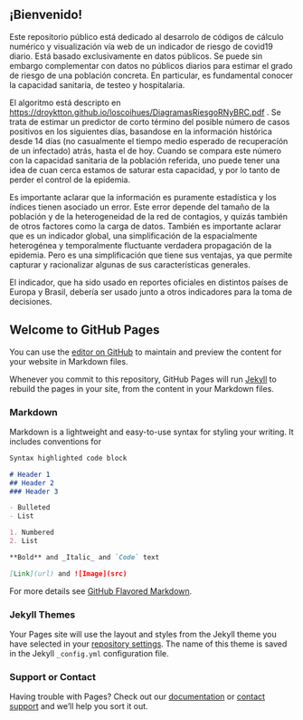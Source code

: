 ## ¡Bienvenido!

Este repositorio público está dedicado al desarrolo de códigos de cálculo numérico y visualización vía web de un indicador de riesgo de covid19 diario. Está basado exclusivamente en datos públicos. Se puede sin embargo complementar con datos no públicos diarios para estimar el grado de riesgo de una población concreta. En particular, es fundamental conocer la capacidad sanitaria, de testeo y hospitalaria.  

El algoritmo está descripto en https://droyktton.github.io/loscoihues/DiagramasRiesgoRNyBRC.pdf .
Se trata de estimar un predictor de corto término del posible número de casos positivos en los siguientes días, basandose en la información histórica desde 14 días (no casualmente el tiempo medio esperado de recuperacíón de un infectado) atrás, hasta el de hoy. Cuando se compara este número con la capacidad sanitaria de la población referida, uno puede tener una idea de cuan cerca estamos de saturar esta capacidad, y por lo tanto de perder el control de la epidemia.

Es importante aclarar que la información es puramente estadística y los índices tienen asociado un error. Este error depende del tamaño de la población y de la heterogeneidad de la red de contagios, y quizás también de otros factores como la carga de datos. También es importante aclarar que es un indicador global, una simplificación de la espacialmente heterogénea y temporalmente fluctuante verdadera propagación de la epidemia. Pero es una simplificación que tiene sus ventajas, ya que permite capturar y racionalizar algunas de sus características generales.

El indicador, que ha sido usado en reportes oficiales en distintos países de Europa y Brasil, debería ser usado junto a otros indicadores para la toma de decisiones.





## Welcome to GitHub Pages

You can use the [editor on GitHub](https://github.com/droyktton/loscoihues/edit/master/README.md) to maintain and preview the content for your website in Markdown files.

Whenever you commit to this repository, GitHub Pages will run [Jekyll](https://jekyllrb.com/) to rebuild the pages in your site, from the content in your Markdown files.

### Markdown

Markdown is a lightweight and easy-to-use syntax for styling your writing. It includes conventions for

```markdown
Syntax highlighted code block

# Header 1
## Header 2
### Header 3

- Bulleted
- List

1. Numbered
2. List

**Bold** and _Italic_ and `Code` text

[Link](url) and ![Image](src)
```

For more details see [GitHub Flavored Markdown](https://guides.github.com/features/mastering-markdown/).

### Jekyll Themes

Your Pages site will use the layout and styles from the Jekyll theme you have selected in your [repository settings](https://github.com/droyktton/loscoihues/settings). The name of this theme is saved in the Jekyll `_config.yml` configuration file.

### Support or Contact

Having trouble with Pages? Check out our [documentation](https://help.github.com/categories/github-pages-basics/) or [contact support](https://github.com/contact) and we’ll help you sort it out.
